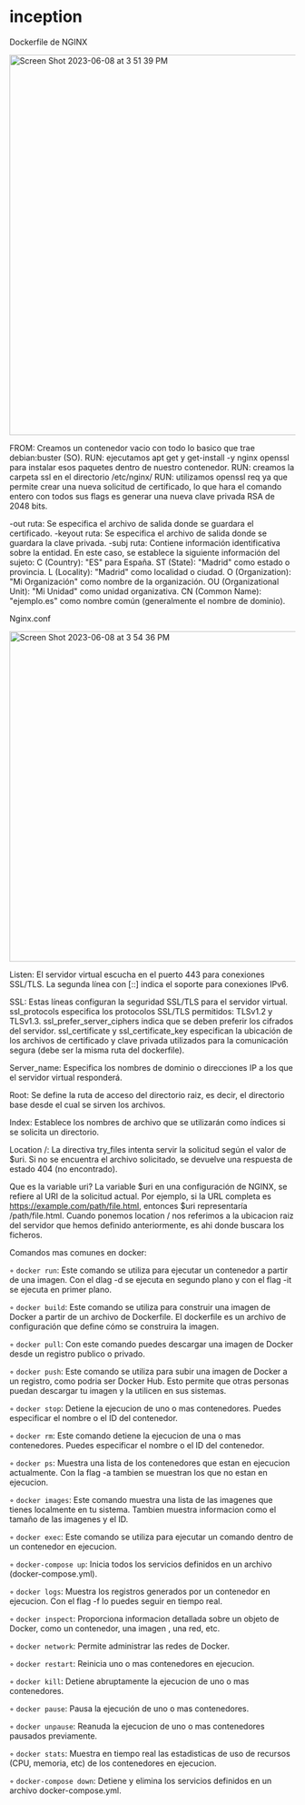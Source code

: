 # inception

Dockerfile de NGINX


<img width="669" alt="Screen Shot 2023-06-08 at 3 51 39 PM" src="https://github.com/gemartin99/inception/assets/66915274/d55a55b3-1db4-4009-a405-c06dc38d0cd2">

FROM: Creamos un contenedor vacio con todo lo basico que trae debian:buster (SO).
RUN: ejecutamos apt get y get-install -y nginx openssl para instalar esos paquetes dentro de nuestro contenedor.
RUN: creamos la carpeta ssl en el directorio /etc/nginx/
RUN: utilizamos openssl req ya que permite crear una nueva solicitud de certificado, lo que hara el comando entero con todos sus flags es generar una nueva clave privada RSA de 2048 bits.

-out ruta: Se especifica el archivo de salida donde se guardara el certificado.
-keyout ruta: Se especifica el archivo de salida donde se guardara la clave privada.
-subj ruta: Contiene información identificativa sobre la entidad. En este caso, se establece la siguiente información del sujeto:
    C (Country): "ES" para España.
    ST (State): "Madrid" como estado o provincia.
    L (Locality): "Madrid" como localidad o ciudad.
    O (Organization): "Mi Organización" como nombre de la organización.
    OU (Organizational Unit): "Mi Unidad" como unidad organizativa.
    CN (Common Name): "ejemplo.es" como nombre común (generalmente el nombre de dominio).

Nginx.conf 

<img width="581" alt="Screen Shot 2023-06-08 at 3 54 36 PM" src="https://github.com/gemartin99/inception/assets/66915274/e8b46a12-c31c-4561-bd22-84fa9b1a9046">


Listen: El servidor virtual escucha en el puerto 443 para conexiones SSL/TLS. La segunda línea con [::] indica el soporte para conexiones IPv6.

SSL: Estas líneas configuran la seguridad SSL/TLS para el servidor virtual. ssl_protocols especifica los protocolos SSL/TLS permitidos: TLSv1.2 y TLSv1.3. ssl_prefer_server_ciphers indica que se deben preferir los cifrados del servidor. ssl_certificate y ssl_certificate_key especifican la ubicación de los archivos de certificado y clave privada utilizados para la comunicación segura (debe ser la misma ruta del dockerfile).

Server_name: Especifica los nombres de dominio o direcciones IP a los que el servidor virtual responderá. 

Root: Se define la ruta de acceso del directorio raiz, es decir, el directorio base desde el cual se sirven los archivos.

Index: Establece los nombres de archivo que se utilizarán como índices si se solicita un directorio.

Location /: La directiva try_files intenta servir la solicitud según el valor de $uri. Si no se encuentra el archivo solicitado, se devuelve una respuesta de estado 404 (no encontrado).

Que es la variable uri? La variable $uri en una configuración de NGINX, se refiere al URI de la solicitud actual. Por ejemplo, si la URL completa es https://example.com/path/file.html, entonces $uri representaría /path/file.html. Cuando ponemos location / nos referimos a la ubicacion raiz del servidor que hemos definido anteriormente, es ahi donde buscara los ficheros.

Comandos mas comunes en docker:

◦ ```docker run```: Este comando se utiliza para ejecutar un contenedor a partir de una imagen. Con el dlag -d se ejecuta en segundo plano y con el flag -it se ejecuta en primer plano.

◦ ```docker build```: Este comando se utiliza para construir una imagen de Docker a partir de un archivo de Dockerfile. El dockerfile es un archivo de configuración que define cómo se construira la imagen.

◦ ```docker pull```: Con este comando puedes descargar una imagen de Docker desde un registro publico o privado.

◦  ```docker push```: Este comando se utiliza para subir una imagen de Docker a un registro, como podria ser Docker Hub. Esto permite que otras personas puedan descargar tu imagen y la utilicen en sus sistemas.

◦ ```docker stop```: Detiene la ejecucion de uno o mas contenedores. Puedes especificar el nombre o el ID del contenedor.

◦ ```docker rm```: Este comando detiene la ejecucion de una o mas contenedores. Puedes especificar el nombre o el ID del contenedor.

◦ ```docker ps```: Muestra una lista de los contenedores que estan en ejecucion actualmente. Con la flag -a tambien se muestran los que no estan en ejecucion.

◦ ```docker images```: Este comando muestra una lista de las imagenes que tienes localmente en tu sistema. Tambien muestra informacion como el tamaño de las imagenes y el ID.

◦ ```docker exec```: Este comando se utiliza para ejecutar un comando dentro de un contenedor en ejecucion.

◦ ```docker-compose up```: Inicia todos los servicios definidos en un archivo (docker-compose.yml).

◦ ```docker logs```: Muestra los registros generados por un contenedor en ejecucion. Con el flag -f lo puedes seguir en tiempo real.

◦ ```docker inspect```: Proporciona informacion detallada sobre un objeto de Docker, como un contenedor, una imagen , una red, etc.

◦ ```docker network```: Permite administrar las redes de Docker.

◦ ```docker restart```: Reinicia uno o mas contenedores en ejecucion.

◦ ```docker kill```: Detiene abruptamente la ejecucion de uno o mas contenedores.

◦ ```docker pause```: Pausa la ejecución de uno o mas contenedores.

◦ ```docker unpause```: Reanuda la ejecucion de uno o mas contenedores pausados previamente.

◦ ```docker stats```: Muestra en tiempo real las estadisticas de uso de recursos (CPU, memoria, etc) de los contenedores en ejecucion.

◦ ```docker-compose down```: Detiene y elimina los servicios definidos en un archivo docker-compose.yml. 
